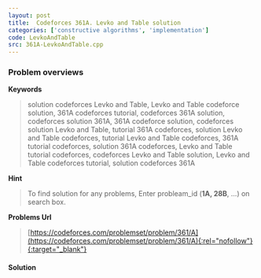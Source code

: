 ```yaml
---
layout: post
title:  Codeforces 361A. Levko and Table solution
categories: ['constructive algorithms', 'implementation']
code: LevkoAndTable
src: 361A-LevkoAndTable.cpp
---
```

### **Problem overviews**

**Keywords**
> solution codeforces Levko and Table, Levko and Table codeforce solution, 361A codeforces tutorial, codeforces 361A solution, codeforces solution 361A, 361A codeforce solution, codeforces solution Levko and Table, tutorial 361A codeforces, solution Levko and Table codeforces, tutorial Levko and Table codeforces, 361A tutorial codeforces, solution 361A codeforces, Levko and Table tutorial codeforces, codeforces Levko and Table solution, Levko and Table codeforces tutorial, solution codeforces 361A

**Hint**
> To find solution for any problems, Enter probleam_id (**1A, 28B**, ...) on search box. 

**Problems Url**
> [https://codeforces.com/problemset/problem/361/A](https://codeforces.com/problemset/problem/361/A){:rel="nofollow"}{:target="_blank"}

#### **Solution**




